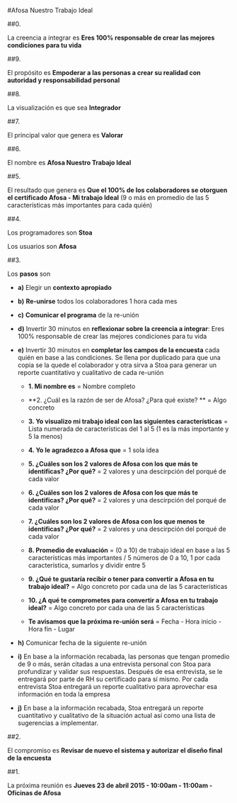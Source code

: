 #Afosa Nuestro Trabajo Ideal

##0. 

La creencia a integrar es **Eres 100% responsable de crear las mejores condiciones para tu vida**

##9. 

El propósito es **Empoderar a las personas a crear su realidad con autoridad y responsabilidad personal**
  
##8. 

La visualización es que sea **Integrador**
  
##7. 

El principal valor que genera es **Valorar**

##6. 

El nombre es **Afosa Nuestro Trabajo Ideal**
  
##5. 

El resultado que genera es **Que el 100% de los colaboradores se otorguen el certificado Afosa - Mi trabajo Ideal** (9 o más en promedio de las 5 características más importantes para cada quién)
  
##4. 

Los programadores son **Stoa**

Los usuarios son **Afosa**
  
##3. 

Los **pasos** son	

- **a)** Elegir un **contexto apropiado**

- **b)** **Re-unirse** todos los colaboradores 1 hora cada mes

- **c)** **Comunicar el programa** de la re-unión

- **d)** Invertir 30 minutos en **reflexionar sobre la creencia a integrar**: Eres 100% responsable de crear las mejores condiciones para tu vida
  
- **e)** Invertir 30 minutos en **completar los campos de la encuesta** cada quién en base a las condiciones. Se llena por duplicado para que una copia se la quede el colaborador y otra sirva a Stoa para generar un reporte cuantitativo y cualitativo de cada re-unión

   - **1. Mi nombre es** = Nombre completo
  
  - **2. ¿Cuál es la razón de ser de Afosa? ¿Para qué existe? ** = Algo concreto
  
  - **3. Yo visualizo mi trabajo ideal con las siguientes características** = Lista numerada de características del 1 al 5 (1 es la más importante y 5 la menos)

  - **4. Yo le agradezco a Afosa que** = 1 sola idea
  
  - **5. ¿Cuáles son los 2 valores de Afosa con los que más te identificas? ¿Por qué?** = 2 valores y una descirpción del porqué de cada valor
  
  - **6. ¿Cuáles son los 2 valores de Afosa con los que más te identificas? ¿Por qué?** = 2 valores y una descirpción del porqué de cada valor

  - **7. ¿Cuáles son los 2 valores de Afosa con los que menos te identificas? ¿Por qué?** = 2 valores y una descirpción del porqué de cada valor
  
  - **8. Promedio de evaluación** = (0 a 10) de trabajo ideal en base a las 5 características más importantes /  5 números de 0 a 10, 1 por cada característica, sumarlos y dividir entre 5
  
  - **9. ¿Qué te gustaría recibir o tener para convertir a Afosa en tu trabajo ideal?** = Algo concreto por cada una de las 5 características

  - **10. ¿A qué te comprometes para convertir a Afosa en tu trabajo ideal?** = Algo concreto por cada una de las 5 características
  
  - **Te avisamos que la próxima re-unión será** = Fecha - Hora inicio - Hora fin - Lugar

- **h)** Comunicar fecha de la siguiente re-unión

- **i)** En base a la información recabada, las personas que tengan promedio de 9 o más, serán citadas a una entrevista personal con Stoa para profundizar y  validar sus respuestas. Después de esa entrevista, se le entregará por parte de RH su certificado para sí mismo. Por cada entrevista Stoa entregará un reporte cualitativo para aprovechar esa información en toda la empresa

- **j)** En base a la información recabada, Stoa entregará un reporte cuantitativo y cualitativo de la situación actual así como una lista de sugerencias a implementar.

##2. 

El compromiso es **Revisar de nuevo el sistema y autorizar el diseño final de la encuesta**

##1.

La próxima reunión es **Jueves 23 de abril 2015 - 10:00am - 11:00am - Oficinas de Afosa**
